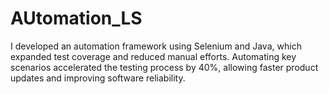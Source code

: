 # AUtomation_LS
I developed an automation framework using Selenium and Java, which expanded test coverage and reduced manual efforts. Automating key scenarios accelerated the testing process by 40%, allowing faster product updates and improving software reliability.
